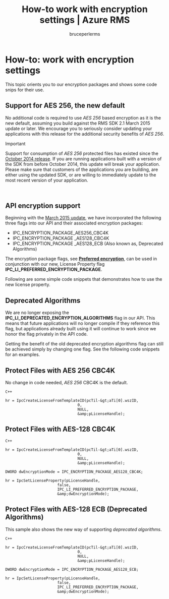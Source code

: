 ﻿---
# required metadata

title: How-to work with encryption settings | Azure RMS
description: Orientation for the Azure RMS encryption packages and code snips for their use.
keywords:
author: bruceperlerms
manager: mbaldwin
ms.date: 09/25/2016
ms.topic: article
ms.prod:
ms.service: rights-management
ms.technology: techgroup-identity
ms.assetid: B1D2C227-F43D-4B18-9956-767B35145792
# optional metadata

#ROBOTS:
audience: developer
#ms.devlang:
ms.reviewer: shubhamp
ms.suite: ems
#ms.tgt_pltfrm:
#ms.custom:

---

# How-to: work with encryption settings

This topic orients you to our encryption packages and shows some code snips for their use.

## Support for AES 256, the new default

No additional code is required to use *AES 256* based encryption as it is the new default, assuming you build against the RMS SDK 2.1 March 2015 update or later. We encourage you to seriously consider updating your applications with this release for the additional security benefits of *AES 256*.

> [!IMPORTANT]
> Support for consumption of *AES 256* protected files has existed since the [October 2014 release](release-notes-rtm.md). If you are running applications built with a version of the SDK from before October 2014, this update will break your application. Please make sure that customers of the applications you are building, are either using the updated SDK, or are willing to immediately update to the most recent version of your application.

 
## API encryption support

Beginning with the [March 2015 update](release-notes-rtm.md), we have incorporated the following three flags into our API and their associated encryption packages:

-   IPC\_ENCRYPTION\_PACKAGE\_AES256\_CBC4K
-   IPC\_ENCRYPTION\_PACKAGE \_AES128\_CBC4K
-   IPC\_ENCRYPTION\_PACKAGE \_AES128\_ECB (Also known as, Deprecated Algorithms)

The encryption package flags, see [**Preferred encryption**](/information-protection/sdk/2.1/api/win/constants#msipc_preferred_encryption), can be used in conjunction with our new, License Property flag **IPC\_LI\_PREFERRED\_ENCRYPTION\_PACKAGE**.

Following are some simple code snippets that demonstrates how to use the new license property.

## Deprecated Algorithms

We are no longer exposing the **IPC\_LI\_DEPRECATED\_ENCRYPTION\_ALGORITHMS** flag in our API. This means that future applications will no longer compile if they reference this flag, but applications already built using it will continue to work since we honor the flag privately in the API code.

Getting the benefit of the old deprecated encryption algorithms flag can still be achieved simply by changing one flag. See the following code snippets for an examples.

## Protect Files with AES 256 CBC4K

No change in code needed, *AES 256* CBC4K is the default.

    C++

    hr = IpcCreateLicenseFromTemplateID(pcTil-&gt;aTi[0].wszID,
                                    0,
                                    NULL,
                                    &amp;pLicenseHandle);


## Protect Files with AES-128 CBC4K

    C++

    hr = IpcCreateLicenseFromTemplateID(pcTil-&gt;aTi[0].wszID,
                                    0,
                                    NULL,
                                    &amp;pLicenseHandle);

    DWORD dwEncryptionMode = IPC_ENCRYPTION_PACKAGE_AES128_CBC4K;

    hr = IpcSetLicenseProperty(pLicenseHandle,
                           false,
                           IPC_LI_PREFERRED_ENCRYPTION_PACKAGE,
                           &amp;dwEncryptionMode);


## Protect Files with AES-128 ECB (Deprecated Algorithms)

This sample also shows the new way of supporting *deprecated algorithms*.

    C++
    
    hr = IpcCreateLicenseFromTemplateID(pcTil-&gt;aTi[0].wszID,
                                    0,
                                    NULL,
                                    &amp;pLicenseHandle);

    DWORD dwEncryptionMode = IPC_ENCRYPTION_PACKAGE_AES128_ECB;

    hr = IpcSetLicenseProperty(pLicenseHandle,
                           false,
                           IPC_LI_PREFERRED_ENCRYPTION_PACKAGE,
                           &amp;dwEncryptionMode);

 

 

